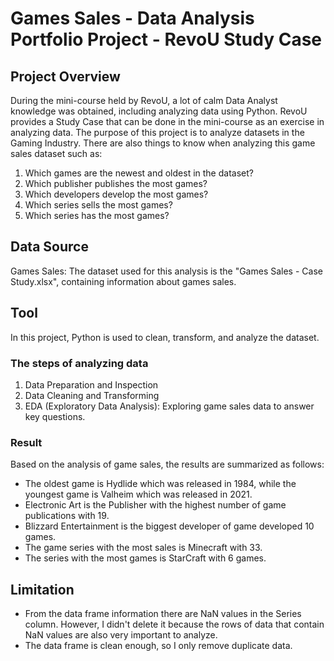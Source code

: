 # Games Sales - Data Analysis Portfolio Project - RevoU Study Case

## Project Overview
During the mini-course held by RevoU, a lot of calm Data Analyst knowledge was obtained, including analyzing data using Python. 
RevoU provides a Study Case that can be done in the mini-course as an exercise in analyzing data. 
The purpose of this project is to analyze datasets in the Gaming Industry. 
There are also things to know when analyzing this game sales dataset such as: 
1.	Which games are the newest and oldest in the dataset?
2.	Which publisher publishes the most games?
3.	Which developers develop the most games?
4.	Which series sells the most games?
5.	Which series has the most games?
   
## Data Source
Games Sales: The dataset used for this analysis is the "Games Sales - Case Study.xlsx", containing information about games sales. 

## Tool
In this project, Python is used to clean, transform, and analyze the dataset.


### The steps of analyzing data
1. Data Preparation and Inspection
2. Data Cleaning and Transforming
3. EDA (Exploratory Data Analysis): Exploring game sales data to answer key questions.


### Result
Based on the analysis of game sales, the results are summarized as follows:
- The oldest game is Hydlide which was released in 1984, while the youngest game is Valheim which was released in 2021. 
- Electronic Art is the Publisher with the highest number of game publications with 19.
- Blizzard Entertainment is the biggest developer of game developed 10 games.
- The game series with the most sales is Minecraft with 33.
- The series with the most games is StarCraft with 6 games.

## Limitation
- From the data frame information there are NaN values in the Series column. 
However, I didn't delete it because the rows of data that contain NaN values are also very important to analyze.
- The data frame is clean enough, so I only remove duplicate data.

